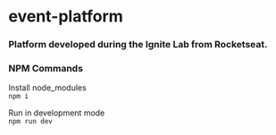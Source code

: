 # event-platform  
### Platform developed during the Ignite Lab from Rocketseat.  

### NPM Commands  

Install node_modules  
``` npm i ```  

Run in development mode  
``` npm run dev ```  
